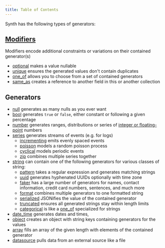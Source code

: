 ```yaml
---
title: Table of Contents
---
```


Synth has the following types of generators:

## [Modifiers](/modifiers)

Modifiers encode additional constraints or variations on their contained
generator(s)

* [optional](/modifiers#optional) makes a value nullable
* [unique](/modifiers#unique) ensures the generated values don't contain
duplicates
* [one_of](/content/one-of) allows you to choose from a set of contained
generators
* [same_as](/content/same-as) creates a reference to another field in this or
another collection

## Generators

* [null](/content/null) generates as many nulls as you ever want
* [bool](/content/bool) generates `true` or `false`, either constant or
following a given percentage
* [number](/content/number) generates ranges, distributions or series of
[integer or floating-point](/content/number#subtype) numbers
* [series](/content/series) generates streams of events (e.g. for logs)
  * [incrementing](/content/series#incrementing) emits evenly spaced events
  * [poisson](/content/series#poisson) models a random poisson process
  * [cyclical](/content/series#cyclical) models periodic events
  * [zip](/content/series#zip) combines multiple series together
* [string](/content/string) can contain one of the following generators for
various classes of string:
  * [pattern](/content/string#pattern) takes a regular expression and
  generates matching strings
  * [uuid](/content/string#uuid) generates hyphenated UUIDs
  optionally with time zone
  * [faker](/content/string#faker) has a large number of generators for names,
  contact information, credit card numbers, sentences, and much more
  * [format](/content/string#format) combines multiple generators to one
  formatted string
  * [serialized](/content/string#serialized) JSONifies the value of the
  contained generator
  * [truncated](/content/string#truncated) ensures all generated strings stay
  within length limits
  * [categorical](/content/string#categorical) is like a
  [one_of](/content/one-of) specialized for strings
* [date_time](/content/date-time) generates dates and times,
* [object](/content/object) creates an object with string keys containing
generators for the values
* [array](/content/array) fills an array of the given length with elements of
the contained generator
* [datasource](datasource) pulls data from an external source
like a file
